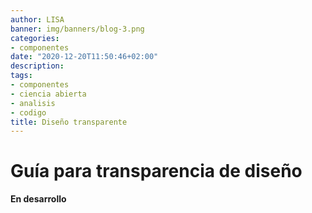 ```yaml
---
author: LISA
banner: img/banners/blog-3.png
categories:
- componentes
date: "2020-12-20T11:50:46+02:00"
description: 
tags:
- componentes
- ciencia abierta
- analisis
- codigo
title: Diseño transparente
---
```


# Guía para transparencia de diseño

**En desarrollo**